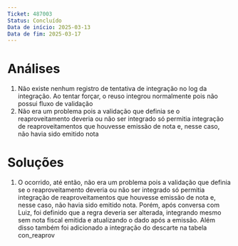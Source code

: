 ```yaml
---
Ticket: 487003
Status: Concluído
Data de início: 2025-03-13
Data de fim: 2025-03-17
---
```


# Análises
1. Não existe nenhum registro de tentativa de integração no log da integração. Ao tentar forçar, o reuso integrou normalmente pois não possui fluxo de validação
2. Não era um problema pois a validação que definia se o reaproveitamento deveria ou não ser integrado só permitia integração de reaproveitamentos que houvesse emissão de nota e, nesse caso, não havia sido emitido nota


# Soluções
1. O ocorrido, até então, não era um problema pois a validação que definia se o reaproveitamento deveria ou não ser integrado só permitia integração de reaproveitamentos que houvesse emissão de nota e, nesse caso, não havia sido emitido nota. Porém, após conversa com Luiz, foi definido que a regra deveria ser alterada, integrando mesmo sem nota fiscal emitida e atualizando o dado após a emissão. Além disso também foi adicionado a integração do descarte na tabela con_reaprov

